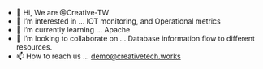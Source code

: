 - 👋 Hi, We are @Creative-TW
- 👀 I’m interested in ... IOT monitoring, and Operational metrics
- 🌱 I’m currently learning ... Apache
- 💞️ I’m looking to collaborate on ... Database information flow to different resources. 
- 📫 How to reach us ... demo@creativetech.works

<!---
Creative-TW/Creative-TW is a ✨ special ✨ repository because its `README.md` (this file) appears on your GitHub profile.
You can click the Preview link to take a look at your changes.
--->
